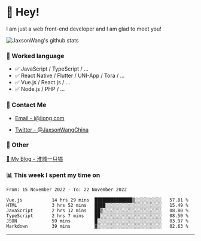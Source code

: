 # 👋 Hey!

I am just a web front-end developer and I am glad to meet you!

![JaxsonWang's github stats](https://github-readme-stats.vercel.app/api?username=JaxsonWang&&show_icons=true&&title_color=1abc9c&&icon_color=1abc9c)


### 📝 Worked language

- ✅ JavaScript / TypeScript / ...
- ✅ React Native / Flutter / UNI-App / Tora / ...
- ✅ Vue.js / React.js / ...
- ✅ Node.js / PHP / ...

### 📮 Contact Me

- [Email - i@iiong.com](mailto:i@iiong.com)

- [Twitter - @JaxsonWangChina](https://twitter.com/JaxsonWangChina)

### 🤪 Other

[📌 My Blog - 淮城一只猫](https://iiong.com)

### 📊 This week I spent my time on

<!--START_SECTION:waka-->

```text
From: 15 November 2022 - To: 22 November 2022

Vue.js           14 hrs 29 mins  ██████████████▒░░░░░░░░░░   57.81 %
HTML             3 hrs 52 mins   ████░░░░░░░░░░░░░░░░░░░░░   15.49 %
JavaScript       2 hrs 12 mins   ██▒░░░░░░░░░░░░░░░░░░░░░░   08.80 %
TypeScript       2 hrs 7 mins    ██░░░░░░░░░░░░░░░░░░░░░░░   08.50 %
JSON             59 mins         █░░░░░░░░░░░░░░░░░░░░░░░░   03.97 %
Markdown         39 mins         ▓░░░░░░░░░░░░░░░░░░░░░░░░   02.63 %
```

<!--END_SECTION:waka-->

---
